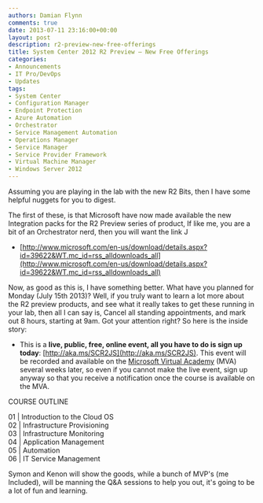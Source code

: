 ```yaml
---
authors: Damian Flynn
comments: true
date: 2013-07-11 23:16:00+00:00
layout: post
description: r2-preview-new-free-offerings
title: System Center 2012 R2 Preview – New Free Offerings
categories:
- Announcements
- IT Pro/DevOps
- Updates
tags:
- System Center
- Configuration Manager
- Endpoint Protection
- Azure Automation
- Orchestrator
- Service Management Automation
- Operations Manager
- Service Manager
- Service Provider Framework
- Virtual Machine Manager
- Windows Server 2012
---
```



Assuming you are playing in the lab with the new R2 Bits, then I have some helpful nuggets for you to digest.

The first of these, is that Microsoft have now made available the new Integration packs for the R2 Preview series of product, If like me, you are a bit of an Orchestrator nerd, then you will want the link J

  * [http://www.microsoft.com/en-us/download/details.aspx?id=39622&WT.mc_id=rss_alldownloads_all](http://www.microsoft.com/en-us/download/details.aspx?id=39622&WT.mc_id=rss_alldownloads_all)

Now, as good as this is, I have something better. What have you planned for Monday (July 15th 2013)? Well, if you truly want to learn a lot more about the R2 preview products, and see what it really takes to get these running in your lab, then all I can say is, Cancel all standing appointments, and mark out 8 hours, starting at 9am. Got your attention right? So here is the inside story:

  * This is a **live, public, free, online event, all you have to do is sign up today**: [http://aka.ms/SCR2JS](http://aka.ms/SCR2JS). This event will be recorded and available on the [Microsoft Virtual Academy](https://www.microsoftvirtualacademy.com/Home.aspx) (MVA) several weeks later, so even if you cannot make the live event, sign up anyway so that you receive a notification once the course is available on the MVA.   


COURSE OUTLINE   


01 | Introduction to the Cloud OS   
02 | Infrastructure Provisioning   
03 | Infrastructure Monitoring   
04 | Application Management   
05 | Automation   
06 | IT Service Management 

Symon and Kenon will show the goods, while a bunch of MVP's (me Included), will be manning the Q&A sessions to help you out, it's going to be a lot of fun and learning.
